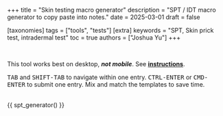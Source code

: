 +++
title = "Skin testing macro generator"
description = "SPT / IDT macro generator to copy paste into notes."
date = 2025-03-01
draft = false

[taxonomies]
tags = ["tools", "tests"]
[extra]
keywords = "SPT, Skin prick test, intradermal test"
toc = true
authors = ["Joshua Yu"]
+++

</br>

This tool works best on desktop, _**not mobile**_. See [**instructions**](@/tools/resources/spt_generator_instructions.md).

<kbd>TAB</kbd> and <kbd>SHIFT-TAB</kbd> to navigate within one entry.
<kbd>CTRL-ENTER</kbd> or <kbd>CMD-ENTER</kbd> to submit one entry.
Mix and match the templates to save time.

<br>
{{ spt_generator() }}
